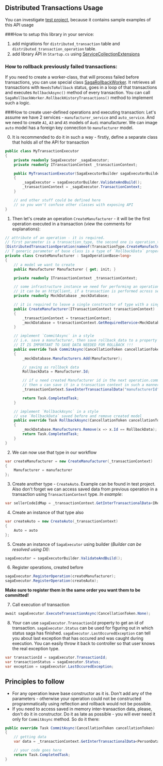 ## Distributed Transactions Usage
You can investigate [test project](../tests/DistributedTransactions.Tests/Saga/SagaFlowTests.Success.cs), because it contains sample examples of this API usage

###How to setup this library in your service:
1. add migrations for `distributed_transaction` table and `distributed_transaction_operation` table.
2. add library API in `Startup.cs` using [ServiceCollectionExtensions](../src/DistributedTransactions/Extensions/ServiceCollectionExtensions.cs)

### How to rollback previously failed transactions:
If you need to create a worker-class, that will process failed before transactions, you can use special class [SagaRollbackWorker](../src/DistributedTransactions/Saga/Workers/SagaRollbackWorker.cs).
It retrieves all transactions with `NeedsToRollback` status, goes in a loop of that transactions and executes `RollbackAsync()` method of every transaction.
You can call `SagaRollbackWorker.RollbackHistoryTransactions()` method to implement such a logic.

###How to create user-defined operations and executing transaction:
Let's assume we have 2 services - `manufacturer_service` and `auto_service`.
And we need to create `A1`, `A3` and `A5` models of `Audi` manufacturer.
We can image `auto` model has a foreign key connection to `manufacturer` model.

0. It is recommended to do it in such a way - firstly, define a separate class that holds all of the API for transaction
```c#
public class MyTransactionExecutor
{
    private readonly SagaExecutor _sagaExecutor;
    private readonly ITransactionContext _transactionContext;

    public MyTransactionExecutor(SagaExecutorBuilder sagaExecutorBuilder)
    {
        _sagaExecutor = sagaExecutorBuilder.ValidateAndBuild();
        _transactionContext = _sagaExecutor.TransactionContext;
    }

    // and other stuff could be defined here
    // so you won't confuse other classes with exposing API
}
```

1. Then let's create an operation `CreateManufacturer` - it will be the first operation executed in a transaction (view the comments for explanations):
```c#
// attribute of an operation - it is required.
// first parameter is a transaction_type, the second one is operation_type.
[DistributedTransactionOperation(nameof(TransactionType.CreateManufacturerWithAuto), nameof(OperationType.CreateManufacturer))]
// T generic parameter of base class is a type of `RollbackData` property, stored in a parent type.
private class CreateManufacturer : SagaOperationBase<long>
{
    // a model we want to create
    public Manufacturer Manufacturer { get; init; }

    private readonly ITransactionContext _transactionContext;

    // some infrastructure instance we need for performing an operation.
    // it can be an httpClient, if a transaction is performed across several microservices
    private readonly MockDatabase _mockDatabase;

    // it is required to leave a single constructor of type with a single parameter of `ITransactionContext`
    public CreateManufacturer(ITransactionContext transactionContext) : base(transactionContext)
    {
        _transactionContext = transactionContext;
        _mockDatabase = transactionContext.GetRequiredService<MockDatabase>();
    }

    // implement `CommitAsync` in a style
    // i.e. save a manufacturer, then save rollback_data to a property of a base class
    // IT IS IMPORTANT TO SAVE DATA NEEDED FOR ROLLBACK !!!
    public override Task CommitAsync(CancellationToken cancellationToken)
    {
        _mockDatabase.Manufacturers.Add(Manufacturer);

        // saving as rollback data
        RollbackData = Manufacturer.Id;

        // if u need created Manufacturer id in the next operation.commit method of a transaction
        // then u can save it in a transaction context in such a manner:
        _transactionContext.SaveInterTransactionalData("manufacturerId", Manufacturer.Id);

        return Task.CompletedTask;
    }

    // implement `RollbackAsync` in a style
    // use `RollbackData` saved before and remove created model
    public override Task RollbackAsync(CancellationToken cancellationToken)
    {
        _mockDatabase.Manufacturers.Remove(x => x.Id == RollbackData);
        return Task.CompletedTask;
    }
}
```

2. We can now use that type in our workflow
```c#
var createManufacturer = new CreateManufacturer(_transactionContext)
{
    Manufacturer = manufacturer
};
```

3. Create another type - `CreateAuto`. Example can be found in test project.
Also don't forget we can access saved data from previous operation in a transaction using `TransactionContext` type.
*In example*:
```c#
var sellerCodeIdMap = _transactionContext.GetInterTransactionalData<IReadOnlyDictionary<string, long>>("sellerCodeIdMap");
```

4. Create an instance of that type also
```c#
var createAuto = new CreateAuto(_transactionContext)
{
    Auto = auto
};
```

5. Create an instance of `SagaExecutor` using builder (*Builder can be resolved using DI)*:
```c#
sagaExecutor = sagaExecutorBuilder.ValidateAndBuild();
```

6. Register operations, created before
```c#
sagaExecutor.RegisterOperation(createManufacturer);
sagaExecutor.RegisterOperation(createAuto);
```

**Make sure to register them in the same order you want them to be committed!**

7. Call execution of transaction
```c#
await sagaExecutor.ExecuteTransactionAsync(CancellationToken.None);
```

8. Your can use `sagaExecutor.TransactionId` property to get an id of transaction.
   `sagaExecutor.Status` can be used for figuring out in which status saga has finished.
   `sagaExecutor.LastOccuredException` can tell you about last exception that has occured and was caught during execution.
   You can easily throw it back to controller so that user knows the real exception type.
```c#
var transactionId = sagaExecutor.TransactionId;
var transactionStatus = sagaExecutor.Status;
var exception = sagaExecutor.LastOccuredException;
```

## Principles to follow
- For any operation leave base constructor as it is. Don't add any of the parameters - otherwise your operation could not be constructed programmatically using reflection and rollback would not be possible.
- If you need to access saved in memory inter-transaction data, please, don't do it in constructor. Do it as late as possible - you will ever need it only for `CommitAsync` method. So do it there:
```c#
public override Task CommitAsync(CancellationToken cancellationToken)
{
    // getting data
    var data = _transactionContext.GetInterTransactionalData<PersonData>("personData");

    // your code goes here
    return Task.CompletedTask;
}
```